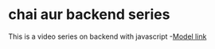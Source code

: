 # chai aur backend series

This is a video series on backend with javascript -[Model link](https://app.eraser.io/workspace/YtPqZ1VogxGy1jzIDkzj)
